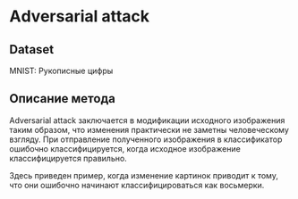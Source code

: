 # Аdversarial attack

## Dataset
MNIST: Рукописные цифры

## Описание метода

Аdversarial attack заключается в модификации исходного изображения таким образом, что изменения практически не заметны человеческому взгляду. При отправление полученного изображения в классификатор ошибочно классифицируется, когда исходное изображение классифицируется правильно.

Здесь приведен пример, когда изменение картинок приводит к тому, что они ошибочно начинают классифицироваться как восьмерки.
